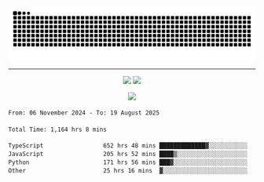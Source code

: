 <div align="center">
  <picture>
      <source
    media="(prefers-color-scheme: dark)"
      srcset="https://raw.githubusercontent.com/platane/snk/output/github-contribution-grid-snake-dark.svg"
      />
    <source
      media="(prefers-color-scheme: light)"
      srcset="https://raw.githubusercontent.com/xct007/xct007/output/github-contribution-grid-snake.svg"
      />
    <img
      alt="Snake"
      src="https://raw.githubusercontent.com/xct007/xct007/output/github-contribution-grid-snake.svg"
      />
  </picture>

</div>

___
<p align="center">
  <img src="https://readme-stats-blush-eta.vercel.app/api/top-langs/?username=xct007&layout=compact" />
  <img src="https://readme-stats-blush-eta.vercel.app/api?username=xct007&show_icons=true&theme=transparent&hide_title=true&include_all_commits=true" />
</p>

<p align="center">
  <img src="https://github-profile-trophy.vercel.app/?username=xct007&no-bg=true&rank=S,SS,SSS,A,AA,AAA,UNKNOWN,SECRET&row=3&title=-Followers,-Stars&margin-w=15&margin-h=15&column=2" />
</p>
<!--START_SECTION:waka-->

```txt
From: 06 November 2024 - To: 19 August 2025

Total Time: 1,164 hrs 8 mins

TypeScript                 652 hrs 48 mins █████████████▓░░░░░░░░░░░   54.88 %
JavaScript                 205 hrs 52 mins ████▒░░░░░░░░░░░░░░░░░░░░   17.31 %
Python                     171 hrs 56 mins ███▓░░░░░░░░░░░░░░░░░░░░░   14.46 %
Other                      25 hrs 16 mins  ▓░░░░░░░░░░░░░░░░░░░░░░░░   02.12 %
```

<!--END_SECTION:waka-->
